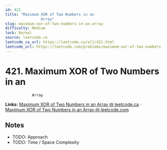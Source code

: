 ```yaml
--- 
id: 421
title: "Maximum XOR of Two Numbers in an
                Array"
slug: maximum-xor-of-two-numbers-in-an-array
difficulty: Medium
lock: Normal
source: leetcode.ca
leetcode_ca_url: https://leetcode.ca/all/421.html
leetcode_url: https://leetcode.com/problems/maximum-xor-of-two-numbers-in-an-array/
---
```


# 421. Maximum XOR of Two Numbers in an
                Array

**Links:** [Maximum XOR of Two Numbers in an
                Array @ leetcode.ca](https://leetcode.ca/all/421.html) · [Maximum XOR of Two Numbers in an
                Array @ leetcode.com](https://leetcode.com/problems/maximum-xor-of-two-numbers-in-an-array/)

## Notes
- TODO: Approach
- TODO: Time / Space Complexity
